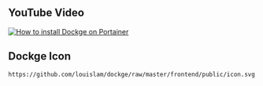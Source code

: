 ## YouTube Video

[![How to install Dockge on Portainer](https://img.youtube.com/vi/oD-0DibNnp4/0.jpg)](https://www.youtube.com/watch?v=oD-0DibNnp4)

## Dockge Icon

```text
https://github.com/louislam/dockge/raw/master/frontend/public/icon.svg
```
